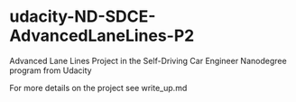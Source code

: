 # udacity-ND-SDCE-AdvancedLaneLines-P2
Advanced Lane Lines Project in the Self-Driving Car Engineer Nanodegree program from Udacity

For more details on the project see write_up.md
